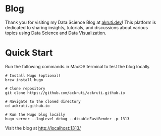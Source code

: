 # Blog
Thank you for visiting my Data Science Blog at [akruti.dev](https://www.akruti.dev/)! This platform is dedicated to sharing insights, tutorials, and discussions about various topics using Data Science and Data Visualization.

# Quick Start
Run the following commands in MacOS terminal to test the blog locally.

```
# Install Hugo (optional)
brew install hugo

# Clone repository
git clone https://github.com/ackruti/ackruti.github.io

# Navigate to the cloned directory
cd ackruti.github.io

# Run the Hugo blog locally
hugo server --logLevel debug --disableFastRender -p 1313
```

Visit the blog at [http://localhost:1313/](http://localhost:1313/)